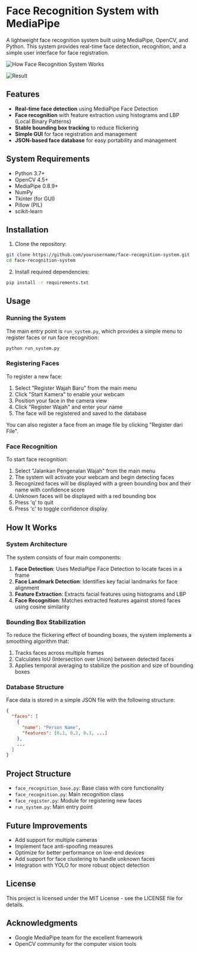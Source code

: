 # Face Recognition System with MediaPipe

A lightweight face recognition system built using MediaPipe, OpenCV, and Python. This system provides real-time face detection, recognition, and a simple user interface for face registration.

![How Face Recognition System Works](https://i.postimg.cc/fygT3fXd/fr-mp.jpg)

![Result](https://i.postimg.cc/bYKvj3yX/images-fr.png)

## Features

- **Real-time face detection** using MediaPipe Face Detection
- **Face recognition** with feature extraction using histograms and LBP (Local Binary Patterns)
- **Stable bounding box tracking** to reduce flickering
- **Simple GUI** for face registration and management
- **JSON-based face database** for easy portability and management

## System Requirements

- Python 3.7+
- OpenCV 4.5+
- MediaPipe 0.8.9+
- NumPy
- Tkinter (for GUI)
- Pillow (PIL)
- scikit-learn

## Installation

1. Clone the repository:
```bash
git clone https://github.com/yourusername/face-recognition-system.git
cd face-recognition-system
```

2. Install required dependencies:
```bash
pip install -r requirements.txt
```

## Usage

### Running the System

The main entry point is `run_system.py`, which provides a simple menu to register faces or run face recognition:

```bash
python run_system.py
```

### Registering Faces

To register a new face:

1. Select "Register Wajah Baru" from the main menu
2. Click "Start Kamera" to enable your webcam
3. Position your face in the camera view
4. Click "Register Wajah" and enter your name
5. The face will be registered and saved to the database

You can also register a face from an image file by clicking "Register dari File".

### Face Recognition

To start face recognition:

1. Select "Jalankan Pengenalan Wajah" from the main menu
2. The system will activate your webcam and begin detecting faces
3. Recognized faces will be displayed with a green bounding box and their name with confidence score
4. Unknown faces will be displayed with a red bounding box
5. Press 'q' to quit
6. Press 'c' to toggle confidence display

## How It Works

### System Architecture

The system consists of four main components:

1. **Face Detection**: Uses MediaPipe Face Detection to locate faces in a frame
2. **Face Landmark Detection**: Identifies key facial landmarks for face alignment
3. **Feature Extraction**: Extracts facial features using histograms and LBP
4. **Face Recognition**: Matches extracted features against stored faces using cosine similarity

### Bounding Box Stabilization

To reduce the flickering effect of bounding boxes, the system implements a smoothing algorithm that:

1. Tracks faces across multiple frames
2. Calculates IoU (Intersection over Union) between detected faces
3. Applies temporal averaging to stabilize the position and size of bounding boxes

### Database Structure

Face data is stored in a simple JSON file with the following structure:

```json
{
  "faces": [
    {
      "name": "Person Name",
      "features": [0.1, 0.2, 0.3, ...]
    },
    ...
  ]
}
```

## Project Structure

- `face_recognition_base.py`: Base class with core functionality
- `face_recognition.py`: Main recognition class
- `face_register.py`: Module for registering new faces
- `run_system.py`: Main entry point

## Future Improvements

- Add support for multiple cameras
- Implement face anti-spoofing measures
- Optimize for better performance on low-end devices
- Add support for face clustering to handle unknown faces
- Integration with YOLO for more robust object detection


## License

This project is licensed under the MIT License - see the LICENSE file for details.

## Acknowledgments

- Google MediaPipe team for the excellent framework
- OpenCV community for the computer vision tools
